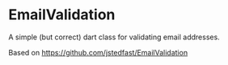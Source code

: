 # EmailValidation

A simple (but correct) dart class for validating email addresses.

Based on https://github.com/jstedfast/EmailValidation

